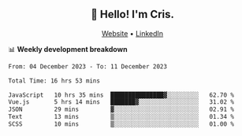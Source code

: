 
<h2 align="center">👋 Hello! I'm Cris.</h2>
<p align="center">
  <a href="https://www.criscunas.dev">Website</a> •
  <a href="https://www.linkedin.com/in/cristophercunas/">LinkedIn</a> 
</p>


📊 **Weekly development breakdown**
<!--START_SECTION:waka-->

```txt
From: 04 December 2023 - To: 11 December 2023

Total Time: 16 hrs 53 mins

JavaScript   10 hrs 35 mins  ███████████████▓░░░░░░░░░   62.70 %
Vue.js       5 hrs 14 mins   ███████▓░░░░░░░░░░░░░░░░░   31.02 %
JSON         29 mins         ▓░░░░░░░░░░░░░░░░░░░░░░░░   02.91 %
Text         13 mins         ▒░░░░░░░░░░░░░░░░░░░░░░░░   01.34 %
SCSS         10 mins         ▒░░░░░░░░░░░░░░░░░░░░░░░░   01.00 %
```

<!--END_SECTION:waka-->
